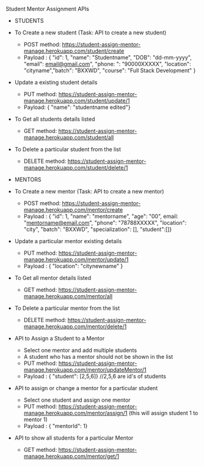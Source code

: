 Student Mentor Assignment APIs

* STUDENTS
* To Create a new student (Task: API to create a new student)
    - POST method: https://student-assign-mentor-manage.herokuapp.com/student/create
    - Payload : { "id": 1, "name": "Studentname", "DOB": "dd-mm-yyyy", "email": email@gmail.com", "phone: ": "90000XXXXX", "location": "cityname","batch": "BXXWD", "course": "Full Stack Development" }

* Update a existing student details
    - PUT method: https://student-assign-mentor-manage.herokuapp.com/student/update/1
    - Payload: { "name": "studentname edited"}

* To Get all students details listed
    - GET method: https://student-assign-mentor-manage.herokuapp.com/student/all

* To Delete a particular student from the list
    - DELETE method: https://student-assign-mentor-manage.herokuapp.com/student/delete/1 

* MENTORS
* To Create a new mentor (Task: API to create a new mentor)
    - POST method: https://student-assign-mentor-manage.herokuapp.com/mentor/create
    - Payload : { "id": 1, "name": "mentorname", "age": "00", email: "mentorname@email.com", "phone": "78788XXXXX", "location": "city", "batch": "BXXWD", "specialization": [], "student":[]}

* Update a particular mentor existing details
    - PUT method: https://student-assign-mentor-manage.herokuapp.com/mentor/update/1
    - Payload : { "location": "citynewname" }

* To Get all mentor details listed
    - GET method: https://student-assign-mentor-manage.herokuapp.com/mentor/all

* To Delete a particular mentor from the list
    - DELETE method: https://student-assign-mentor-manage.herokuapp.com/mentor/delete/1

* API to Assign a Student to a Mentor
    - Select one mentor and add multiple students
    - A student who has a mentor should not be shown in the list
    - PUT method: https://student-assign-mentor-manage.herokuapp.com/mentor/updateMentor/1
    - Payload : { "student": [2,5,6]} //2,5,6 are id's of students

* API to assign or change a mentor for a particular student
    - Select one student and assign one mentor
    - PUT method: https://student-assign-mentor-manage.herokuapp.com/mentor/assign/1 (this will assign student 1 to mentor 1)
    - Payload : { "mentorId": 1}

* API to show all students for a particular Mentor
    - GET method: https://student-assign-mentor-manage.herokuapp.com/mentor/get/1
